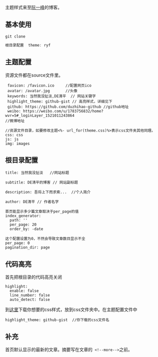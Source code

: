 主题样式来至[阮一峰](http://www.ruanyifeng.com/blog/)的博客。

<!--more-->

## 基本使用

```git 
git clone 
```

```js
根目录配置  theme: ryf
```



## 主题配置

资源文件都在source文件里。

```
 favicon: /favicon.ico     //配置网页ico
 avatar: /avatar.jpg       //头像
 keywords: 当然我没扯淡,DE清平  // 网站关键字
 highlight_theme: github-gist // 高亮样式，详细见下
 github: https://github.com/duzhihao-github //github地址
 weibo: https://weibo.com/u/1783756832/home?wvr=5#_loginLayer_1521011243864
//微博地址

//资源文件目录，如要修改主题<%- url_for(theme.css)%>表示css文件夹其他同理。
css: css
js: js
img: images
```

## 根目录配置

```
title: 当然我没扯淡   //网站标题

subtitle: DE清平的博客 // 网站副标题

description: 吾将上下而求索...  //个人简介

author: DE清平 // 作者名字

```

```
首页能显示多少篇文章取决于per_page的值
index_generator:
  path: ''  
  per_page: 20
  order_by: -date
```

```
这个配置设置为0，不然会导致文章数目显示不全
per_page: 0
pagination_dir: page
```

## 代码高亮

首先把根目录的代码高亮关闭

```
highlight:
  enable: false
  line_number: false
  auto_detect: false
```

到[这里](https://highlightjs.org/)下载你想要的css样式，放到css文件夹中。在主题配置文件中

```
highlight_theme: github-gist  //你下载的css文件名
```

## 补充

首页默认显示的最新的文章。摘要写在文章的` <!--more-->`之前。